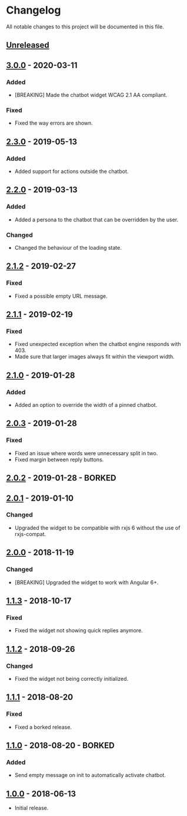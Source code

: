 # Changelog

All notable changes to this project will be documented in this file.

## [Unreleased]
<!--
"### Added" for new features.
"### Changed" for changes in existing functionality.
"### Deprecated" for soon-to-be removed features.
"### Removed" for now removed features.
"### Fixed" for any bug fixes.
"### Security" in case of vulnerabilities.
-->


## [3.0.0] - 2020-03-11

### Added
- [BREAKING] Made the chatbot widget WCAG 2.1 AA compliant.

### Fixed
- Fixed the way errors are shown.


## [2.3.0] - 2019-05-13

### Added
- Added support for actions outside the chatbot.


## [2.2.0] - 2019-03-13

### Added
- Added a persona to the chatbot that can be overridden by the user.

### Changed
- Changed the behaviour of the loading state.


## [2.1.2] - 2019-02-27

### Fixed
- Fixed a possible empty URL message.


## [2.1.1] - 2019-02-19

### Fixed
- Fixed unexpected exception when the chatbot engine responds with 403.
- Made sure that larger images always fit within the viewport width.


## [2.1.0] - 2019-01-28

### Added
- Added an option to override the width of a pinned chatbot.


## [2.0.3] - 2019-01-28

### Fixed
- Fixed an issue where words were unnecessary split in two.
- Fixed margin between reply buttons.


## [2.0.2] - 2019-01-28 - BORKED


## [2.0.1] - 2019-01-10

### Changed
- Upgraded the widget to be compatible with rxjs 6 without the use of rxjs-compat.


## [2.0.0] - 2018-11-19

### Changed
- [BREAKING] Upgraded the widget to work with Angular 6+.


## [1.1.3] - 2018-10-17

### Fixed
- Fixed the widget not showing quick replies anymore.


## [1.1.2] - 2018-09-26

### Changed
- Fixed the widget not being correctly initialized.


## [1.1.1] - 2018-08-20

### Fixed
- Fixed a borked release.


## [1.1.0] - 2018-08-20 - BORKED

### Added
- Send empty message on init to automatically activate chatbot.


## [1.0.0] - 2018-06-13
- Initial release.


[Unreleased]: https://github.com/digipolisantwerp/chatbot_widget_angular/compare/v3.0.0...HEAD
[3.0.0]: https://github.com/digipolisantwerp/chatbot_widget_angular/compare/v2.3.0...v3.0.0
[2.3.0]: https://github.com/digipolisantwerp/chatbot_widget_angular/compare/v2.2.0...v2.3.0
[2.2.0]: https://github.com/digipolisantwerp/chatbot_widget_angular/compare/v2.1.2...v2.2.0
[2.1.2]: https://github.com/digipolisantwerp/chatbot_widget_angular/compare/v2.1.1...v2.1.2
[2.1.1]: https://github.com/digipolisantwerp/chatbot_widget_angular/compare/v2.1.0...v2.1.1
[2.1.0]: https://github.com/digipolisantwerp/chatbot_widget_angular/compare/v2.0.3...v2.1.0
[2.0.3]: https://github.com/digipolisantwerp/chatbot_widget_angular/compare/v2.0.2...v2.0.3
[2.0.2]: https://github.com/digipolisantwerp/chatbot_widget_angular/compare/v2.0.1...v2.0.2
[2.0.1]: https://github.com/digipolisantwerp/chatbot_widget_angular/compare/v2.0.0...v2.0.1
[2.0.0]: https://github.com/digipolisantwerp/chatbot_widget_angular/compare/v1.1.3...v2.0.0
[1.1.3]: https://github.com/digipolisantwerp/chatbot_widget_angular/compare/v1.1.2...v1.1.3
[1.1.2]: https://github.com/digipolisantwerp/chatbot_widget_angular/compare/v1.1.1...v1.1.2
[1.1.1]: https://github.com/digipolisantwerp/chatbot_widget_angular/compare/v1.1.0...v1.1.1
[1.1.0]: https://github.com/digipolisantwerp/chatbot_widget_angular/compare/v1.0.0...v1.1.0
[1.0.0]: https://github.com/digipolisantwerp/chatbot_widget_angular/compare/v0.0.1...v1.0.0
